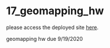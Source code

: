 # 17_geomapping_hw
please access the deployed site [here](https://mariajdong.github.io/17_geomapping_hw/).

geomapping hw due 9/19/2020

